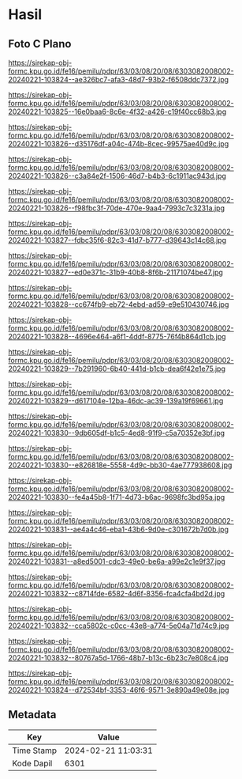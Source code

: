 # Hasil

## Foto C Plano

https://sirekap-obj-formc.kpu.go.id/fe16/pemilu/pdpr/63/03/08/20/08/6303082008002-20240221-103824--ae326bc7-afa3-48d7-93b2-f6508ddc7372.jpg

https://sirekap-obj-formc.kpu.go.id/fe16/pemilu/pdpr/63/03/08/20/08/6303082008002-20240221-103825--16e0baa6-8c6e-4f32-a426-c19f40cc68b3.jpg

https://sirekap-obj-formc.kpu.go.id/fe16/pemilu/pdpr/63/03/08/20/08/6303082008002-20240221-103826--d35176df-a04c-474b-8cec-99575ae40d9c.jpg

https://sirekap-obj-formc.kpu.go.id/fe16/pemilu/pdpr/63/03/08/20/08/6303082008002-20240221-103826--c3a84e2f-1506-46d7-b4b3-6c1911ac943d.jpg

https://sirekap-obj-formc.kpu.go.id/fe16/pemilu/pdpr/63/03/08/20/08/6303082008002-20240221-103826--f98fbc3f-70de-470e-9aa4-7993c7c3231a.jpg

https://sirekap-obj-formc.kpu.go.id/fe16/pemilu/pdpr/63/03/08/20/08/6303082008002-20240221-103827--fdbc35f6-82c3-41d7-b777-d39643c14c68.jpg

https://sirekap-obj-formc.kpu.go.id/fe16/pemilu/pdpr/63/03/08/20/08/6303082008002-20240221-103827--ed0e371c-31b9-40b8-8f6b-21171074be47.jpg

https://sirekap-obj-formc.kpu.go.id/fe16/pemilu/pdpr/63/03/08/20/08/6303082008002-20240221-103828--cc674fb9-eb72-4ebd-ad59-e9e510430746.jpg

https://sirekap-obj-formc.kpu.go.id/fe16/pemilu/pdpr/63/03/08/20/08/6303082008002-20240221-103828--4696e464-a6f1-4ddf-8775-76f4b864d1cb.jpg

https://sirekap-obj-formc.kpu.go.id/fe16/pemilu/pdpr/63/03/08/20/08/6303082008002-20240221-103829--7b291960-6b40-441d-b1cb-dea6f42e1e75.jpg

https://sirekap-obj-formc.kpu.go.id/fe16/pemilu/pdpr/63/03/08/20/08/6303082008002-20240221-103829--d617104e-12ba-46dc-ac39-139a19f69661.jpg

https://sirekap-obj-formc.kpu.go.id/fe16/pemilu/pdpr/63/03/08/20/08/6303082008002-20240221-103830--9db605df-b1c5-4ed8-91f9-c5a70352e3bf.jpg

https://sirekap-obj-formc.kpu.go.id/fe16/pemilu/pdpr/63/03/08/20/08/6303082008002-20240221-103830--e826818e-5558-4d9c-bb30-4ae777938608.jpg

https://sirekap-obj-formc.kpu.go.id/fe16/pemilu/pdpr/63/03/08/20/08/6303082008002-20240221-103830--fe4a45b8-1f71-4d73-b6ac-9698fc3bd95a.jpg

https://sirekap-obj-formc.kpu.go.id/fe16/pemilu/pdpr/63/03/08/20/08/6303082008002-20240221-103831--ae4a4c46-eba1-43b6-9d0e-c301672b7d0b.jpg

https://sirekap-obj-formc.kpu.go.id/fe16/pemilu/pdpr/63/03/08/20/08/6303082008002-20240221-103831--a8ed5001-cdc3-49e0-be6a-a99e2c1e9f37.jpg

https://sirekap-obj-formc.kpu.go.id/fe16/pemilu/pdpr/63/03/08/20/08/6303082008002-20240221-103832--c8714fde-6582-4d6f-8356-fca4cfa4bd2d.jpg

https://sirekap-obj-formc.kpu.go.id/fe16/pemilu/pdpr/63/03/08/20/08/6303082008002-20240221-103832--cca5802c-c0cc-43e8-a774-5e04a71d74c9.jpg

https://sirekap-obj-formc.kpu.go.id/fe16/pemilu/pdpr/63/03/08/20/08/6303082008002-20240221-103832--80767a5d-1766-48b7-b13c-6b23c7e808c4.jpg

https://sirekap-obj-formc.kpu.go.id/fe16/pemilu/pdpr/63/03/08/20/08/6303082008002-20240221-103824--d72534bf-3353-46f6-9571-3e890a49e08e.jpg


## Metadata

| Key        | Value               |
| ---------- | ------------------- |
| Time Stamp | 2024-02-21 11:03:31 |
| Kode Dapil | 6301                |



